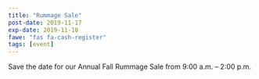 ```yaml
---
title: "Rummage Sale"
post-date: 2019-11-17
exp-date: 2019-11-18
fawe: "fas fa-cash-register"
tags: [event]
---
```

Save the date for our Annual Fall Rummage Sale from 9:00 a.m. – 2:00 p.m.